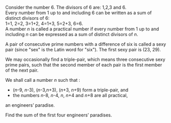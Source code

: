 <p>
Consider the number 6. The divisors of 6 are: 1,2,3 and 6.<br />
Every number from 1 up to and including 6 can be written as a sum of distinct divisors of 6:<br />
1=1, 2=2, 3=1+2, 4=1+3, 5=2+3, 6=6.<br />
A number <var>n</var> is called a practical number if every number from 1 up to and including <var>n</var> can be expressed as a sum of distinct divisors of <var>n</var>.
</p>
<p>
A pair of consecutive prime numbers with a difference of six is called a sexy pair (since "sex" is the Latin word for "six"). The first sexy pair is (23, 29).
</p>
<p>
We may occasionally find a triple-pair, which means three consecutive sexy prime pairs, such that the second member of each pair is the first member of the next pair.
</p>
<p>
We shall call a number <var>n</var> such that :
</p><ul><li>(<var>n</var>-9, <var>n</var>-3), (<var>n</var>-3,<var>n</var>+3), (<var>n</var>+3, <var>n</var>+9) form a triple-pair, and 
</li><li>the numbers <var>n</var>-8, <var>n</var>-4, <var>n</var>, <var>n</var>+4 and <var>n</var>+8 are all practical,
</li></ul> 
an engineers’ paradise.

<p>
Find the sum of the first four engineers’ paradises.
</p>


